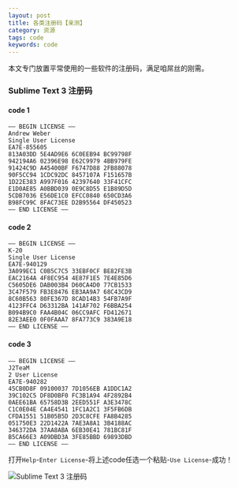 ```yaml
---
layout: post
title: 各类注册码【亲测】
category: 资源
tags: code
keywords: code
---
```


本文专门放置平常使用的一些软件的注册码，满足咱屌丝的刚需。

### Sublime Text 3 注册码

#### code 1

	—– BEGIN LICENSE —–
	Andrew Weber
	Single User License
	EA7E-855605
	813A03DD 5E4AD9E6 6C0EEB94 BC99798F
	942194A6 02396E98 E62C9979 4BB979FE
	91424C9D A45400BF F6747D88 2FB88078
	90F5CC94 1CDC92DC 8457107A F151657B
	1D22E383 A997F016 42397640 33F41CFC
	E1D0AE85 A0BBD039 0E9C8D55 E1B89D5D
	5CDB7036 E56DE1C0 EFCC0840 650CD3A6
	B98FC99C 8FAC73EE D2B95564 DF450523
	—— END LICENSE ——

#### code 2

	—– BEGIN LICENSE —–
	K-20
	Single User License
	EA7E-940129
	3A099EC1 C0B5C7C5 33EBF0CF BE82FE3B
	EAC2164A 4F8EC954 4E87F1E5 7E4E85D6
	C5605DE6 DAB003B4 D60CA4D0 77CB1533
	3C47F579 FB3E8476 EB3AA9A7 68C43CD9
	8C60B563 80FE367D 8CAD14B3 54FB7A9F
	4123FFC4 D63312BA 141AF702 F6BBA254
	B094B9C0 FAA4B04C 06CC9AFC FD412671
	82E3AEE0 0F0FAAA7 8FA773C9 383A9E18
	—— END LICENSE ——

#### code 3

	—– BEGIN LICENSE —–
	J2TeaM
	2 User License
	EA7E-940282
	45CB0D8F 09100037 7D1056EB A1DDC1A2
	39C102C5 DF8D0BF0 FC3B1A94 4F2892B4
	0AEE61BA 65758D3B 2EED551F A3E3478C
	C1C0E04E CA4E4541 1FC1A2C1 3F5FB6DB
	CFDA1551 51B05B5D 2D3C8CFE FA8B4285
	051750E3 22D1422A 7AE3A8A1 3B4188AC
	346372DA 37AA8ABA 6EB30E41 781BC81F
	B5CA66E3 A09DBD3A 3FE85BBD 69893DBD
	—— END LICENSE ——

打开`Help`-`Enter License`-将上述code任选一个粘贴-`Use License`-成功！

![Sublime Text 3 注册码](http://7xl7o9.com1.z0.glb.clouddn.com/zdxst3r.png)